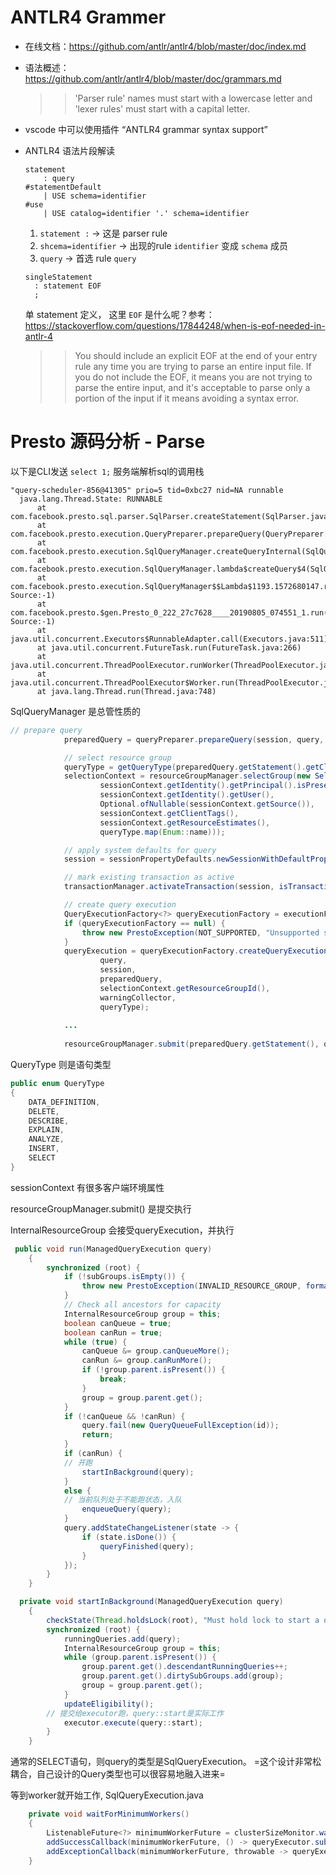 # ANTLR4 Grammer
* 在线文档：https://github.com/antlr/antlr4/blob/master/doc/index.md

* 语法概述： https://github.com/antlr/antlr4/blob/master/doc/grammars.md

  >> 'Parser rule' names must start with a lowercase letter and 'lexer rules' must start with a capital letter.

* vscode 中可以使用插件 “ANTLR4 grammar syntax support”

* ANTLR4 语法片段解读
  ```g4
  statement
      : query                                                            #statementDefault
      | USE schema=identifier                                            #use
      | USE catalog=identifier '.' schema=identifier   
  ```
  1. `statement :` -> 这是 parser rule
  1. `shcema=identifier` -> 出现的rule `identifier` 变成 `schema` 成员
  1. `query` -> 首选 rule `query`

  ```g4
  singleStatement
    : statement EOF
    ;
  ```
  单 statement 定义， 这里 `EOF` 是什么呢？参考：https://stackoverflow.com/questions/17844248/when-is-eof-needed-in-antlr-4
  
  >> You should include an explicit EOF at the end of your entry rule any time you are trying to parse an entire input file. If you do not include the EOF, it means you are not trying to parse the entire input, and it's acceptable to parse only a portion of the input if it means avoiding a syntax error.

# Presto 源码分析 - Parse
以下是CLI发送 `select 1;` 服务端解析sql的调用栈
```text
"query-scheduler-856@41305" prio=5 tid=0xbc27 nid=NA runnable
  java.lang.Thread.State: RUNNABLE
	  at com.facebook.presto.sql.parser.SqlParser.createStatement(SqlParser.java:98)
	  at com.facebook.presto.execution.QueryPreparer.prepareQuery(QueryPreparer.java:56)
	  at com.facebook.presto.execution.SqlQueryManager.createQueryInternal(SqlQueryManager.java:343)
	  at com.facebook.presto.execution.SqlQueryManager.lambda$createQuery$4(SqlQueryManager.java:305)
	  at com.facebook.presto.execution.SqlQueryManager$$Lambda$1193.1572680147.run(Unknown Source:-1)
	  at com.facebook.presto.$gen.Presto_0_222_27c7628____20190805_074551_1.run(Unknown Source:-1)
	  at java.util.concurrent.Executors$RunnableAdapter.call(Executors.java:511)
	  at java.util.concurrent.FutureTask.run(FutureTask.java:266)
	  at java.util.concurrent.ThreadPoolExecutor.runWorker(ThreadPoolExecutor.java:1149)
	  at java.util.concurrent.ThreadPoolExecutor$Worker.run(ThreadPoolExecutor.java:624)
	  at java.lang.Thread.run(Thread.java:748)
```

SqlQueryManager 是总管性质的
```java
// prepare query
            preparedQuery = queryPreparer.prepareQuery(session, query, warningCollector);

            // select resource group
            queryType = getQueryType(preparedQuery.getStatement().getClass());
            selectionContext = resourceGroupManager.selectGroup(new SelectionCriteria(
                    sessionContext.getIdentity().getPrincipal().isPresent(),
                    sessionContext.getIdentity().getUser(),
                    Optional.ofNullable(sessionContext.getSource()),
                    sessionContext.getClientTags(),
                    sessionContext.getResourceEstimates(),
                    queryType.map(Enum::name)));

            // apply system defaults for query
            session = sessionPropertyDefaults.newSessionWithDefaultProperties(session, queryType.map(Enum::name), selectionContext.getResourceGroupId());

            // mark existing transaction as active
            transactionManager.activateTransaction(session, isTransactionControlStatement(preparedQuery.getStatement()), accessControl);

            // create query execution
            QueryExecutionFactory<?> queryExecutionFactory = executionFactories.get(preparedQuery.getStatement().getClass());
            if (queryExecutionFactory == null) {
                throw new PrestoException(NOT_SUPPORTED, "Unsupported statement type: " + preparedQuery.getStatement().getClass().getSimpleName());
            }
            queryExecution = queryExecutionFactory.createQueryExecution(
                    query,
                    session,
                    preparedQuery,
                    selectionContext.getResourceGroupId(),
                    warningCollector,
                    queryType);
		    
		    ...
		    
		    resourceGroupManager.submit(preparedQuery.getStatement(), queryExecution, selectionContext, queryExecutor);
```

QueryType 则是语句类型
```java
public enum QueryType
{
    DATA_DEFINITION,
    DELETE,
    DESCRIBE,
    EXPLAIN,
    ANALYZE,
    INSERT,
    SELECT
}
```

sessionContext 有很多客户端环境属性

resourceGroupManager.submit() 是提交执行

InternalResourceGroup 会接受queryExecution，并执行
```java
 public void run(ManagedQueryExecution query)
    {
        synchronized (root) {
            if (!subGroups.isEmpty()) {
                throw new PrestoException(INVALID_RESOURCE_GROUP, format("Cannot add queries to %s. It is not a leaf group.", id));
            }
            // Check all ancestors for capacity
            InternalResourceGroup group = this;
            boolean canQueue = true;
            boolean canRun = true;
            while (true) {
                canQueue &= group.canQueueMore();
                canRun &= group.canRunMore();
                if (!group.parent.isPresent()) {
                    break;
                }
                group = group.parent.get();
            }
            if (!canQueue && !canRun) {
                query.fail(new QueryQueueFullException(id));
                return;
            }
            if (canRun) {
	    	// 开跑
                startInBackground(query);
            }
            else {
	        // 当前队列处于不能跑状态，入队
                enqueueQuery(query);
            }
            query.addStateChangeListener(state -> {
                if (state.isDone()) {
                    queryFinished(query);
                }
            });
        }
    }
```

```java
  private void startInBackground(ManagedQueryExecution query)
    {
        checkState(Thread.holdsLock(root), "Must hold lock to start a query");
        synchronized (root) {
            runningQueries.add(query);
            InternalResourceGroup group = this;
            while (group.parent.isPresent()) {
                group.parent.get().descendantRunningQueries++;
                group.parent.get().dirtySubGroups.add(group);
                group = group.parent.get();
            }
            updateEligibility();
	    // 提交给executor跑，query::start是实际工作
            executor.execute(query::start);
        }
    }
```

通常的SELECT语句，则query的类型是SqlQueryExecution。
=这个设计非常松耦合，自己设计的Query类型也可以很容易地融入进来=

等到worker就开始工作, SqlQueryExecution.java
```java
    private void waitForMinimumWorkers()
    {
        ListenableFuture<?> minimumWorkerFuture = clusterSizeMonitor.waitForMinimumWorkers();
        addSuccessCallback(minimumWorkerFuture, () -> queryExecutor.submit(this::startExecution));
        addExceptionCallback(minimumWorkerFuture, throwable -> queryExecutor.submit(() -> stateMachine.transitionToFailed(throwable)));
    }
```
